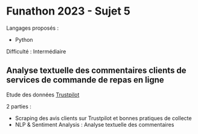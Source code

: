 # Funathon 2023 - Sujet 5

Langages proposés :
- Python

Difficulté : Intermédiaire

## Analyse textuelle des commentaires clients de services de commande de repas en ligne

Etude des données [Trustpilot](https://fr.trustpilot.com/categories/takeaway)

2 parties :
- Scraping des avis clients sur Trustpilot et bonnes pratiques de collecte
- NLP & Sentiment Analysis : Analyse textuelle des commentaires
